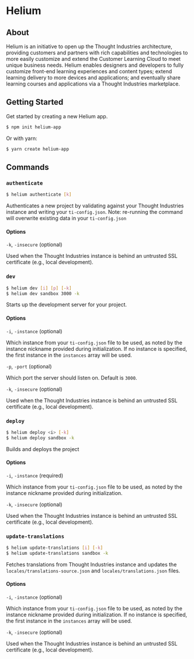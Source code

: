 # Helium

## About

Helium is an initiative to open up the Thought Industries architecture, providing customers and partners with rich capabilities and technologies to more easily customize and extend the Customer Learning Cloud to meet unique business needs. Helium enables designers and developers to fully customize front-end learning experiences and content types; extend learning delivery to more devices and applications; and eventually share learning courses and applications via a Thought Industries marketplace.

## Getting Started

Get started by creating a new Helium app.

```sh
$ npm init helium-app
```

Or with yarn:

```sh
$ yarn create helium-app
```

## Commands

### `authenticate`

```sh
$ helium authenticate [k]
```

Authenticates a new project by validating against your Thought Industries instance and writing your `ti-config.json`. Note: re-running the command will overwrite existing data in your `ti-config.json`

#### Options

`-k`, `-insecure` (optional)

Used when the Thought Industries instance is behind an untrusted SSL certificate (e.g., local development).

### `dev`

```sh
$ helium dev [i] [p] [-k]
$ helium dev sandbox 3000 -k
```

Starts up the development server for your project.

#### Options

`-i`, `-instance` (optional)

Which instance from your `ti-config.json` file to be used, as noted by the instance nickname provided during initialization. If no instance is specified, the first instance in the `instances` array will be used.

`-p`, `-port` (optional)

Which port the server should listen on. Default is `3000`.

`-k`, `-insecure` (optional)

Used when the Thought Industries instance is behind an untrusted SSL certificate (e.g., local development).

### `deploy`

```sh
$ helium deploy <i> [-k]
$ helium deploy sandbox -k
```

Builds and deploys the project

#### Options

`-i`, `-instance` (required)

Which instance from your `ti-config.json` file to be used, as noted by the instance nickname provided during initialization.

`-k`, `-insecure` (optional)

Used when the Thought Industries instance is behind an untrusted SSL certificate (e.g., local development).

### `update-translations`

```sh
$ helium update-translations [i] [-k]
$ helium update-translations sandbox -k
```

Fetches translations from Thought Industries instance and updates the `locales/translations-source.json` and `locales/translations.json` files.

#### Options

`-i`, `-instance` (optional)

Which instance from your `ti-config.json` file to be used, as noted by the instance nickname provided during initialization. If no instance is specified, the first instance in the `instances` array will be used.

`-k`, `-insecure` (optional)

Used when the Thought Industries instance is behind an untrusted SSL certificate (e.g., local development).
